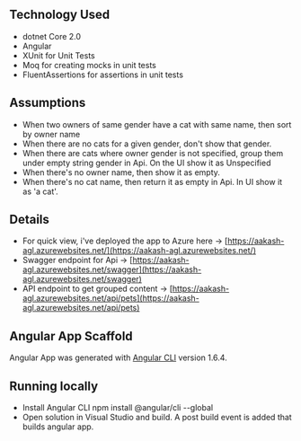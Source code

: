 ## Technology Used

- dotnet Core 2.0
- Angular
- XUnit for Unit Tests
- Moq for creating mocks in unit tests
- FluentAssertions for assertions in unit tests


## Assumptions

- When two owners of same gender have a cat with same name, then sort by owner name
- When there are no cats for a given gender, don't show that gender.
- When there are cats where owner gender is not specified, group them under empty string gender in Api. On the UI show it as Unspecified
- When there's no owner name, then show it as empty.
- When there's no cat name, then return it as empty in Api. In UI show it as 'a cat'.


## Details

- For quick view, i've deployed the app to Azure here -> [https://aakash-agl.azurewebsites.net/](https://aakash-agl.azurewebsites.net/)
- Swagger endpoint for Api -> [https://aakash-agl.azurewebsites.net/swagger](https://aakash-agl.azurewebsites.net/swagger)
- API endpoint to get grouped content -> [https://aakash-agl.azurewebsites.net/api/pets](https://aakash-agl.azurewebsites.net/api/pets)

## Angular App Scaffold

Angular App was generated with [Angular CLI](https://github.com/angular/angular-cli) version 1.6.4.

## Running locally
- Install Angular CLI npm install @angular/cli --global
- Open solution in Visual Studio and build. A post build event is added that builds angular app. 

